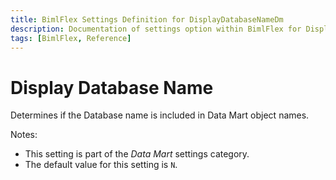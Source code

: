 ```yaml
---
title: BimlFlex Settings Definition for DisplayDatabaseNameDm
description: Documentation of settings option within BimlFlex for DisplayDatabaseNameDm
tags: [BimlFlex, Reference]
---
```


# Display Database Name

Determines if the Database name is included in Data Mart object names.

Notes:

* This setting is part of the *Data Mart* settings category.
* The default value for this setting is `N`.
